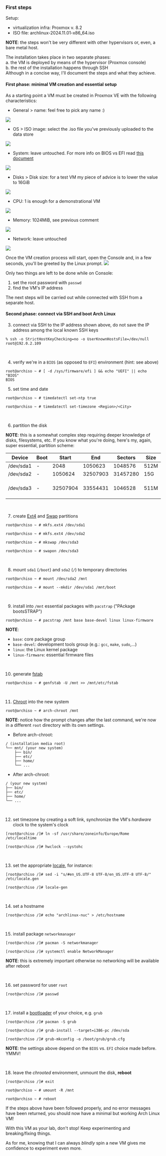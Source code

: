 ### First steps

Setup:
- virtualization infra: Proxmox v. 8.2
- ISO file: archlinux-2024.11.01-x86_64.iso

**NOTE**: the steps won't be very different with other hypervisors or, even, a bare metal host.<br/>

The installation takes place in two separate phases:<br/>
a. the VM is deployed by means of the hypervisor (Proxmox console)<br/>
b. the rest of the installation happens through SSH<br/>
Although in a concise way, I'll document the steps and what they achieve.<br/>

#### First phase: minimal VM creation and essential setup
As a starting point a VM must be created in Proxmox VE with the following characteristics:
- General > name: feel free to pick any name :)
<img src="assets/images/vminstall01.png">

- OS > ISO image: select the .iso file you've previously uploaded to the data store
<img src="assets/images/vminstall02.png">

- System: leave untouched. For more info on BIOS vs EFI read [this document](https://wiki.archlinux.org/title/Arch_boot_process)
<img src="assets/images/vminstall03.png">

- Disks > Disk size: for a test VM my piece of advice is to lower the value to 16GiB
<img src="assets/images/vminstall04.png">

- CPU: 1 is enough for a demonstrational VM
<img src="assets/images/vminstall05.png">

- Memory: 1024MiB, see previous comment
<img src="assets/images/vminstall06.png">

- Network: leave untouched
<img src="assets/images/vminstall07.png">

Once the VM creation process will start, open the Console and, in a few seconds, you'll be greeted by the Linux prompt.
<img src="assets/images/first_prompt.png">

Only two things are left to be done while on Console:
1. set the root password with `passwd`
2. find the VM's IP address

The next steps will be carried out while connected with SSH from a separate host.<br/>

#### Second phase: connect via SSH and boot Arch Linux
3. connect via SSH to the IP address shown above, do not save the IP address among the local known SSH keys
```
% ssh -o StrictHostKeyChecking=no -o UserKnownHostsFile=/dev/null root@192.0.2.109
```

<br/>

4. verify we're in a `BIOS` (as opposed to `EFI`) environment (hint: see above)
```
root@archiso ~ # [ -d /sys/firmware/efi ] && echo "UEFI" || echo "BIOS"
BIOS
```

5. set time and date
```
root@archiso ~ # timedatectl set-ntp true

root@archiso ~ # timedatectl set-timezone <Region>/<City>
```

<br/>

6. partition the disk

**NOTE**: this is a somewhat complex step requiring deeper knowledge of disks, filesystems, etc. If you know what you're doing, here's my, again, super essential, partition scheme:<br/>

| Device | Boot | Start | End | Sectors | Size | Id  | Type |
| ------ | ---- | ----- | --- | ------- | ---- | --- | ---- |
| /dev/sda1 | - | 2048 | 1050623 | 1048576 | 512M | 83 | Linux |
| /dev/sda2 | - | 1050624 | 32507903 | 31457280 | 15G | 83 | Linux |
| /dev/sda3 | - | 32507904 | 33554431 | 1046528  | 511M | 82 | Linux swap / Solaris |

<br/>

7. create [Ext4](https://wiki.archlinux.org/title/Ext4) and [Swap](https://wiki.archlinux.org/title/Swap) partitions
```
root@archiso ~ # mkfs.ext4 /dev/sda1

root@archiso ~ # mkfs.ext4 /dev/sda2

root@archiso ~ # mkswap /dev/sda3

root@archiso ~ # swapon /dev/sda3
```

<br/>

8. mount `sda1` (`/boot`) and `sda2` (`/`) to temporary directories
```
root@archiso ~ # mount /dev/sda2 /mnt

root@archiso ~ # mount --mkdir /dev/sda1 /mnt/boot
```

<br/>

9. install into `/mnt` essential packages with `pacstrap` ("PAckage bootsSTRAP")
```
root@archiso ~ # pacstrap /mnt base base-devel linux linux-firmware
```
**NOTE**:
- `base`: core package group
- `base-devel`: development tools group (e.g.: `gcc`, `make`, `sudo`,...)
- `linux`: the Linux kernel package
- `linux-firmware`: essential firmware files

<br/>

10. generate [fstab](https://wiki.archlinux.org/title/Fstab)
```
root@archiso ~ # genfstab -U /mnt >> /mnt/etc/fstab
```

<br/>

11. [Chroot](https://wiki.archlinux.org/title/Chroot) into the new system
```
root@archiso ~ # arch-chroot /mnt
```

**NOTE**: notice how the prompt changes after the last command, we're now in a different `root` directory with its own settings.

- Before arch-chroot:
```
/ (installation media root)
└── mnt/ (your new system)
    ├── bin/
    ├── etc/
    ├── home/
    └── ...
```

- After arch-chroot:
```
/ (your new system)
├── bin/
├── etc/
├── home/
└── ...
```

<br/>

12. set timezone by creating a soft link, synchronize the VM's _hardware_ clock to the system's clock
```
[root@archiso /]# ln -sf /usr/share/zoneinfo/Europe/Rome /etc/localtime

[root@archiso /]# hwclock --systohc
```

<br/>

13. set the appropriate [locale](https://wiki.archlinux.org/title/Locale), for instance:
```
[root@archiso /]# sed -i "s/#en_US.UTF-8 UTF-8/en_US.UTF-8 UTF-8/" /etc/locale.gen

[root@archiso /]# locale-gen
```

<br/>

14. set a hostname
```
[root@archiso /]# echo "archlinux-nuc" > /etc/hostname
```

<br/>

15. install package `networkmanager`
```
[root@archiso /]# pacman -S networkmanager

[root@archiso /]# systemctl enable NetworkManager
```

**NOTE**: this is extremely important otherwise no networking will be available after reboot

<br/>

16. set password for user `root`
```
[root@archiso /]# passwd
```

<br/>

17. install a [bootloader](https://wiki.archlinux.org/title/Boot_loader) of your choice, e.g. `grub`
```
[root@archiso /]# pacman -S grub

[root@archiso /]# grub-install --target=i386-pc /dev/sda

[root@archiso /]# grub-mkconfig -o /boot/grub/grub.cfg
```

**NOTE**: the settings above depend on the `BIOS` vs. `EFI` choice made before. YMMV!

<br/>

18. leave the _chrooted_ environment, unmount the disk, **reboot**
```
[root@archiso /]# exit

root@archiso ~ # umount -R /mnt

root@archiso ~ # reboot
```

If the steps above have been followed properly, and no error messages have been returned, you should now have a minimal but working Arch Linux VM!<br/>

With this VM as your lab, don't stop! Keep experimenting and breaking/fixing things.<br/>

As for me, knowing that I can always _blindly_ spin a new VM gives me confidence to experiment even more.<br/>

